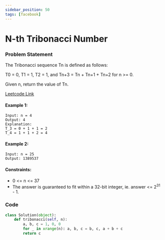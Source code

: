 ```yaml
---
sidebar_position: 50
tags: [facebook]
---
```


# N-th Tribonacci Number

### Problem Statement

The Tribonacci sequence Tn is defined as follows:

T0 = 0, T1 = 1, T2 = 1, and Tn+3 = Tn + Tn+1 + Tn+2 for n >= 0.

Given n, return the value of Tn.

[Leetcode Link](https://leetcode.com/problems/n-th-tribonacci-number)

#### Example 1:

```
Input: n = 4
Output: 4
Explanation:
T_3 = 0 + 1 + 1 = 2
T_4 = 1 + 1 + 2 = 4
```

#### Example 2:

```
Input: n = 25
Output: 1389537
```

#### Constraints:

- 0 <= n <= 37
- The answer is guaranteed to fit within a 32-bit integer, ie. answer <= 2<sup>31</sup> - 1.

### Code

```python title="Python Code"
class Solution(object):
    def tribonacci(self, n):
        a, b, c = 1, 0, 0
        for _ in xrange(n): a, b, c = b, c, a + b + c
        return c
```
